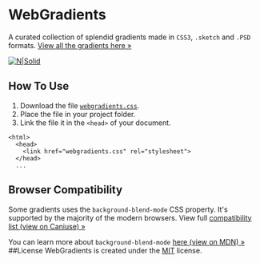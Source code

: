 # WebGradients
A curated collection of splendid gradients made in `CSS3`, `.sketch` and `.PSD` formats. 
[View all the gradients here »](https://webgradients.com)

[![N|Solid](https://itmeo.com/public/small_bar_powered_by_itmeo3.png)](https://itmeo.com)



## How To Use
1. Download the file [`webgradients.css`](https://github.com/itmeo/webgradients/blob/master/webgradients.css).
2. Place the file in your project folder.
3. Link the file it in the `<head>` of your document.

```
<html>
  <head>
    <link href="webgradients.css" rel="stylesheet">
  </head>
  ...
```

## Browser Compatibility
Some gradients uses the `background-blend-mode` CSS property. It's supported by the majority of the modern browsers. 
View full [compatibility list (view on Caniuse) »](http://caniuse.com/#search=background-blend-mode) 

You can learn more about `background-blend-mode` [here (view on MDN) »](https://developer.mozilla.org/en-US/docs/Web/CSS/background-blend-mode) 
##License
WebGradients is created under the [MIT](http://opensource.org/licenses/MIT) license.

